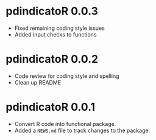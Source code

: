 
# pdindicatoR 0.0.3

* Fixed remaining coding style issues
* Added input checks to functions

# pdindicatoR 0.0.2

* Code review for coding style and spelling
* Clean up README

# pdindicatoR 0.0.1

* Convert R code into functional package.
* Added a `NEWS.md` file to track changes to the package.
